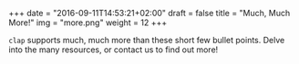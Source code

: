 +++
date = "2016-09-11T14:53:21+02:00"
draft = false
title = "Much, Much More!"
img = "more.png"
weight = 12
+++

`clap` supports much, much more than these short few bullet points. Delve into the many resources,
or contact us to find out more!
